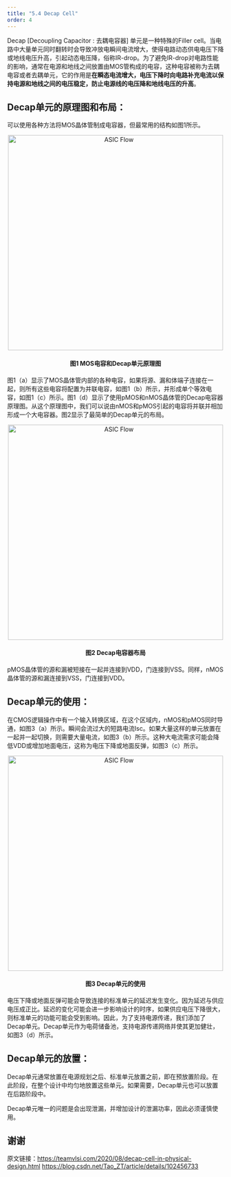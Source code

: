 ```yaml
---
title: "5.4 Decap Cell"
order: 4
---
```


Decap [Decoupling Capacitor : 去耦电容器] 单元是一种特殊的Filler cell。当电路中大量单元同时翻转时会导致冲放电瞬间电流增大，使得电路动态供电电压下降或地线电压升高，引起动态电压降，俗称IR-drop。为了避免IR-drop对电路性能的影响，通常在电源和地线之间放置由MOS管构成的电容，这种电容被称为去耦电容或者去耦单元，它的作用是**在瞬态电流增大，电压下降时向电路补充电流以保持电源和地线之间的电压稳定，防止电源线的电压降和地线电压的升高**。

## Decap单元的原理图和布局：

可以使用各种方法将MOS晶体管制成电容器，但最常用的结构如图1所示。

<div style="text-align:center;">
  <img src="/res/images/train_eda_5/decap.png" alt="ASIC Flow" width="500" />
  <h4>图1 MOS电容和Decap单元原理图</h4>
</div>

图1（a）显示了MOS晶体管内部的各种电容，如果将源、漏和体端子连接在一起，则所有这些电容将配置为并联电容，如图1（b）所示，并形成单个等效电容，如图1（c）所示。图1（d）显示了使用pMOS和nMOS晶体管的Decap电容器原理图。从这个原理图中，我们可以说由nMOS和pMOS引起的电容将并联并相加形成一个大电容器。图2显示了最简单的Decap单元的布局。

<div style="text-align:center;">
  <img src="/res/images/train_eda_5/decapLayout.png" alt="ASIC Flow" width="500" />
  <h4>图2 Decap电容器布局</h4>
</div>

pMOS晶体管的源和漏被短接在一起并连接到VDD，门连接到VSS。同样，nMOS晶体管的源和漏连接到VSS，门连接到VDD。

## Decap单元的使用：

在CMOS逻辑操作中有一个输入转换区域，在这个区域内，nMOS和pMOS同时导通，如图3（a）所示。瞬间会流过大的短路电流Isc。如果大量这样的单元放置在一起并一起切换，则需要大量电流，如图3（b）所示。这种大电流需求可能会降低VDD或增加地面电压，这称为电压下降或地面反弹，如图3（c）所示。

<div style="text-align:center;">
  <img src="/res/images/train_eda_5/decapNeed.png" alt="ASIC Flow" width="500" />
  <h4>图3 Decap单元的使用</h4>
</div> 

电压下降或地面反弹可能会导致连接的标准单元的延迟发生变化。因为延迟与供应电压成正比。延迟的变化可能会进一步影响设计的时序，如果供应电压下降很大，则标准单元的功能可能会受到影响。因此，为了支持电源传递，我们添加了Decap单元。Decap单元作为电荷储备池，支持电源传递网络并使其更加健壮，如图3（d）所示。

## Decap单元的放置：

Decap单元通常放置在电源规划之后、标准单元放置之前，即在预放置阶段。在此阶段，在整个设计中均匀地放置这些单元。如果需要，Decap单元也可以放置在后路阶段中。

Decap单元唯一的问题是会出现泄漏，并增加设计的泄漏功率，因此必须谨慎使用。

## 谢谢

原文链接：https://teamvlsi.com/2020/08/decap-cell-in-physical-design.html
https://blog.csdn.net/Tao_ZT/article/details/102456733